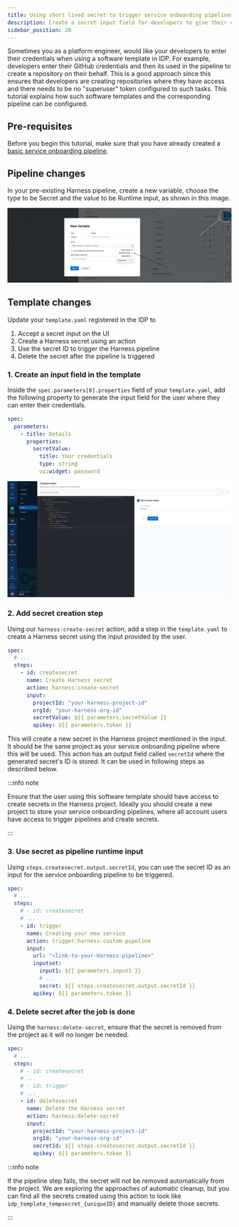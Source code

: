 ```yaml
---
title: Using short lived secret to trigger service onboarding pipelines
description: Create a secret input field for developers to give their credentials, which can be used as a runtime input runtime input when creating a service onboarding pipeline in Harness IDP
sidebar_position: 20
---
```


Sometimes you as a platform engineer, would like your developers to enter their credentials when using a software template in IDP. For example, developers enter their GitHub credentials and then its used in the pipeline to create a repository on their behalf. This is a good approach since this ensures that developers are creating repositories where they have access and there needs to be no "superuser" token configured to such tasks. This tutorial explains how such software templates and the corresponding pipeline can be configured.

## Pre-requisites

Before you begin this tutorial, make sure that you have already created a [basic service onboarding pipeline](./service-onboarding-pipeline.md).

## Pipeline changes

In your pre-existing Harness pipeline, create a new variable, choose the type to be Secret and the value to be Runtime input, as shown in this image.

![](./static/secret-runtime-input.png)

## Template changes

Update your `template.yaml` registered in the IDP to

1. Accept a secret input on the UI
2. Create a Harness secret using an action
3. Use the secret ID to trigger the Harness pipeline
4. Delete the secret after the pipeline is triggered

### 1. Create an input field in the template

Inside the `spec.parameters[0].properties` field of your `template.yaml`, add the following property to generate the input field for the user where they can enter their credentials.

```yaml {5-8}
spec:
  parameters:
    - title: Details
      properties:
        secretValue:
          title: Your credentials
          type: string
          ui:widget: password
```

![](./static/template-creator-ui-secret.png)

### 2. Add secret creation step

Using our `harness:create-secret` action, add a step in the `template.yaml` to create a Harness secret using the input provided by the user.

```yaml
spec:
  # ...
  steps:
    - id: createsecret
      name: Create Harness secret
      action: harness:create-secret
      input:
        projectId: "your-harness-project-id"
        orgId: "your-harness-org-id"
        secretValue: ${{ parameters.secretValue }}
        apikey: ${{ parameters.token }}
```

This will create a new secret in the Harness project mentioned in the input. It should be the same project as your service onboarding pipeline where this will be used. This action has an output field called `secretId` where the generated secret's ID is stored. It can be used in following steps as described below.

:::info note

Ensure that the user using this software template should have access to create secrets in the Harness project. Ideally you should create a new project to store your service onboarding pipelines, where all account users have access to trigger pipelines and create secrets.

:::

### 3. Use secret as pipeline runtime input

Using `steps.createsecret.output.secretId`, you can use the secret ID as an input for the service onboarding pipeline to be triggered.

```yaml
spec:
  # ...
  steps:
    # - id: createsecret
    # ...
    - id: trigger
      name: Creating your new service
      action: trigger:harness-custom-pipeline
      input:
        url: "<link-to-your-Harness-pipeline>"
        inputset:
          input1: ${{ parameters.input1 }}
          # ...
          secret: ${{ steps.createsecret.output.secretId }}
        apikey: ${{ parameters.token }}
```

### 4. Delete secret after the job is done

Using the `harness:delete-secret`, ensure that the secret is removed from the project as it will no longer be needed.

```yaml
spec:
  # ...
  steps:
    # - id: createsecret
    # ...
    # - id: trigger
    # ...
    - id: deletesecret
      name: Delete the Harness secret
      action: harness:delete-secret
      input:
        projectId: "your-harness-project-id"
        orgId: "your-harness-org-id"
        secretId: ${{ steps.createsecret.output.secretId }}
        apikey: ${{ parameters.token }}
```

:::info note

If the pipeline step fails, the secret will not be removed automatically from the project. We are exploring the approaches of automatic cleanup, but you can find all the secrets created using this action to look like `idp_template_tempsecret_{uniqueID}` and manually delete those secrets.

:::

